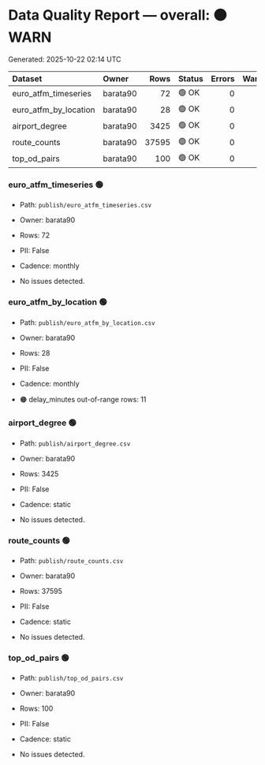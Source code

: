 # Data Quality Report — overall: 🟠 WARN

Generated: 2025-10-22 02:14 UTC

| Dataset               | Owner    |   Rows | Status   |   Errors |   Warnings | File                                | MD5      |
|:----------------------|:---------|-------:|:---------|---------:|-----------:|:------------------------------------|:---------|
| euro_atfm_timeseries  | barata90 |     72 | 🟢 OK     |        0 |          0 | `publish/euro_atfm_timeseries.csv`  | 4846e12e |
| euro_atfm_by_location | barata90 |     28 | 🟢 OK     |        0 |          1 | `publish/euro_atfm_by_location.csv` | 4e9c242a |
| airport_degree        | barata90 |   3425 | 🟢 OK     |        0 |          0 | `publish/airport_degree.csv`        | fe76e229 |
| route_counts          | barata90 |  37595 | 🟢 OK     |        0 |          0 | `publish/route_counts.csv`          | b430349b |
| top_od_pairs          | barata90 |    100 | 🟢 OK     |        0 |          0 | `publish/top_od_pairs.csv`          | 1988bd25 |

### euro_atfm_timeseries 🟢

- Path: `publish/euro_atfm_timeseries.csv`  
- Owner: barata90  
- Rows: 72  
- PII: False  
- Cadence: monthly

- No issues detected.


### euro_atfm_by_location 🟢

- Path: `publish/euro_atfm_by_location.csv`  
- Owner: barata90  
- Rows: 28  
- PII: False  
- Cadence: monthly

- 🟠 delay_minutes out-of-range rows: 11


### airport_degree 🟢

- Path: `publish/airport_degree.csv`  
- Owner: barata90  
- Rows: 3425  
- PII: False  
- Cadence: static

- No issues detected.


### route_counts 🟢

- Path: `publish/route_counts.csv`  
- Owner: barata90  
- Rows: 37595  
- PII: False  
- Cadence: static

- No issues detected.


### top_od_pairs 🟢

- Path: `publish/top_od_pairs.csv`  
- Owner: barata90  
- Rows: 100  
- PII: False  
- Cadence: static

- No issues detected.

